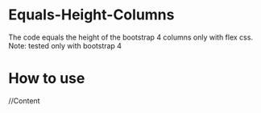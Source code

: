 # Equals-Height-Columns

The code equals the height of the bootstrap 4 columns only with flex css.
Note: tested only with bootstrap 4

# How to use

<div class = "col-md-4 equals-height-columns">
  <div class = "equals">
      //Content
  </ div>
</ div>
